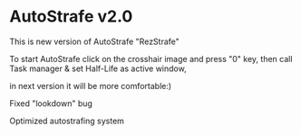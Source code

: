 # AutoStrafe v2.0
This is new version of AutoStrafe "RezStrafe"

To start AutoStrafe click on the crosshair image and press "0" key, then call Task manager & set Half-Life as active window,

in next version it will be more comfortable:)

Fixed "lookdown" bug

Optimized autostrafing system
